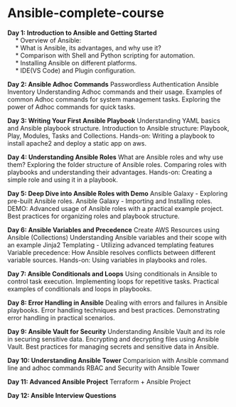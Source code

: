 # Ansible-complete-course

**Day 1: Introduction to Ansible and Getting Started**<br />
  &emsp; * Overview of Ansible: <br />
  &emsp; * What is Ansible, its advantages, and why use it?<br />
  &emsp; * Comparison with Shell and Python scripting for automation.<br />
  &emsp; * Installing Ansible on different platforms.<br />
  &emsp; * IDE(VS Code) and Plugin configuration.<br />

**Day 2: Ansible Adhoc Commands**
Passwordless Authentication
Ansible Inventory
Understanding Adhoc commands and their usage.
Examples of common Adhoc commands for system management tasks.
Exploring the power of Adhoc commands for quick tasks.

**Day 3: Writing Your First Ansible Playbook**
Understanding YAML basics and Ansible playbook structure.
Introduction to Ansible structure: Playbook, Play, Modules, Tasks and Collections.
Hands-on: Writing a playbook to install apache2 and deploy a static app on aws.

**Day 4: Understanding Ansible Roles**
What are Ansible roles and why use them?
Exploring the folder structure of Ansible roles.
Comparing roles with playbooks and understanding their advantages.
Hands-on: Creating a simple role and using it in a playbook.

**Day 5: Deep Dive into Ansible Roles with Demo**
Ansible Galaxy - Exploring pre-built Ansible roles.
Ansible Galaxy - Importing and Installing roles.
DEMO: Advanced usage of Ansible roles with a practical example project.
Best practices for organizing roles and playbook structure.

**Day 6: Ansible Variables and Precedence**
Create AWS Resources using Ansible (Collections)
Understanding Ansible variables and their scope with an example
Jinja2 Templating - Utilizing advanced templating features
Variable precedence: How Ansible resolves conflicts between different variable sources.
Hands-on: Using variables in playbooks and roles.

**Day 7: Ansible Conditionals and Loops**
Using conditionals in Ansible to control task execution.
Implementing loops for repetitive tasks.
Practical examples of conditionals and loops in playbooks.

**Day 8: Error Handling in Ansible**
Dealing with errors and failures in Ansible playbooks.
Error handling techniques and best practices.
Demonstrating error handling in practical scenarios.

**Day 9: Ansible Vault for Security**
Understanding Ansible Vault and its role in securing sensitive data.
Encrypting and decrypting files using Ansible Vault.
Best practices for managing secrets and sensitive data in Ansible.

**Day 10: Understanding Ansible Tower**
Comparision with Ansible command line and adhoc commands
RBAC and Security with Ansible Tower

**Day 11: Advanced Ansible Project**
Terraform + Ansible Project

**Day 12: Ansible Interview Questions**
